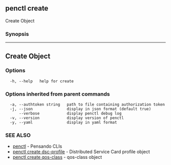## penctl create

Create Object

### Synopsis



---------------
 Create Object 
---------------


### Options

```
  -h, --help   help for create
```

### Options inherited from parent commands

```
  -a, --authtoken string   path to file containing authorization token
  -j, --json               display in json format (default true)
      --verbose            display penctl debug log
  -v, --version            display version of penctl
  -y, --yaml               display in yaml format
```

### SEE ALSO
* [penctl](penctl.md)	 - Pensando CLIs
* [penctl create dsc-profile](penctl_create_dsc-profile.md)	 - Distributed Service Card profile object
* [penctl create qos-class](penctl_create_qos-class.md)	 - qos-class object

